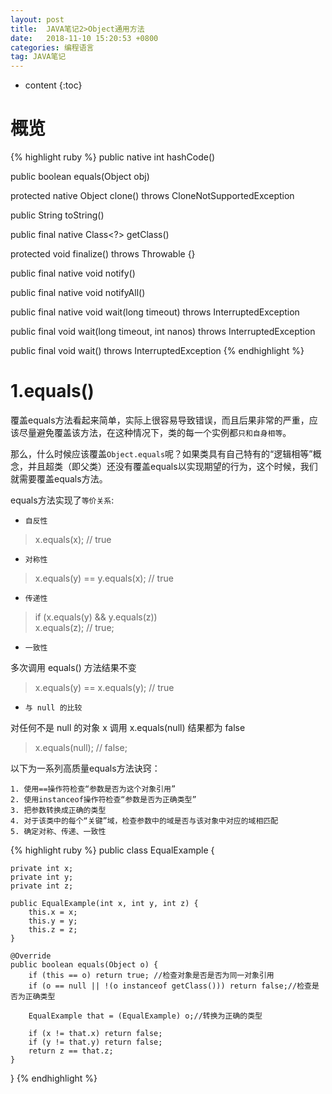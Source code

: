 ```yaml
---
layout: post
title:  JAVA笔记2>Object通用方法
date:   2018-11-10 15:20:53 +0800
categories: 编程语言
tag: JAVA笔记
---
```


* content
{:toc}

概览
====
{% highlight ruby %}
public native int hashCode()

public boolean equals(Object obj)

protected native Object clone() throws CloneNotSupportedException

public String toString()

public final native Class<?> getClass()

protected void finalize() throws Throwable {}

public final native void notify()

public final native void notifyAll()

public final native void wait(long timeout) throws InterruptedException

public final void wait(long timeout, int nanos) throws InterruptedException

public final void wait() throws InterruptedException
{% endhighlight %} 

1.equals()
======================

覆盖equals方法看起来简单，实际上很容易导致错误，而且后果非常的严重，应该尽量避免覆盖该方法，在这种情况下，类的每一个实例都`只和自身相等`。    

那么，什么时候应该覆盖`Object.equals`呢？如果类具有自己特有的“逻辑相等”概念，并且超类（即父类）还没有覆盖equals以实现期望的行为，这个时候，我们就需要覆盖equals方法。  

equals方法实现了`等价关系`:  
* `自反性`  
>x.equals(x); // true  

* `对称性`  

>x.equals(y) == y.equals(x); // true  
  
* `传递性`  

>if (x.equals(y) && y.equals(z))  
>    x.equals(z); // true;  
  
* `一致性`  

多次调用 equals() 方法结果不变  

>x.equals(y) == x.equals(y); // true  

* `与 null 的比较`  

对任何不是 null 的对象 x 调用 x.equals(null) 结果都为 false  

>x.equals(null); // false;  

以下为一系列高质量equals方法诀窍：  
```
1. 使用==操作符检查“参数是否为这个对象引用”
2. 使用instanceof操作符检查“参数是否为正确类型”
3. 把参数转换成正确的类型
4. 对于该类中的每个“关键”域，检查参数中的域是否与该对象中对应的域相匹配
5. 确定对称、传递、一致性
```

{% highlight ruby %}
public class EqualExample {

    private int x;
    private int y;
    private int z;

    public EqualExample(int x, int y, int z) {
        this.x = x;
        this.y = y;
        this.z = z;
    }

    @Override
    public boolean equals(Object o) {
        if (this == o) return true; //检查对象是否是否为同一对象引用
        if (o == null || !(o instanceof getClass())) return false;//检查是否为正确类型

        EqualExample that = (EqualExample) o;//转换为正确的类型

        if (x != that.x) return false;
        if (y != that.y) return false;
        return z == that.z;
    }
}
{% endhighlight %} 